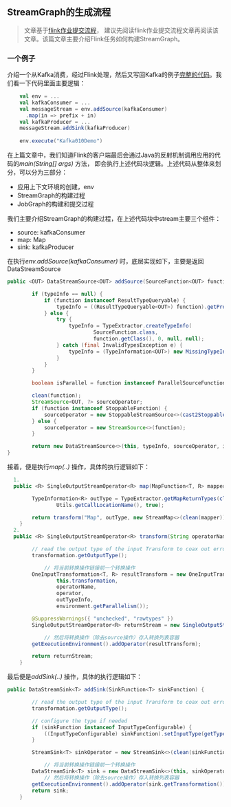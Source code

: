 ## StreamGraph的生成流程
> 文章基于[flink作业提交流程](./flink作业提交流程.md)， 建议先阅读flink作业提交流程文章再阅读该文章。该篇文章主要介绍Flink任务如何构建StreamGraph。

### 一个例子
介绍一个从Kafka消费，经过Flink处理，然后又写回Kafka的例子[完整的代码](https://github.com/apache/flink/blob/release-1.6/flink-examples/flink-examples-streaming/src/main/scala/org/apache/flink/streaming/scala/examples/kafka/Kafka010Example.scala)。我们看一下代码里面主要逻辑：
```scala
    val env = ...
    val kafkaConsumer = ...
    val messageStream = env.addSource(kafkaConsumer)
      .map(in => prefix + in)
    val kafkaProducer = ...
    messageStream.addSink(kafkaProducer)
    
    env.execute("Kafka010Demo")
```
在上篇文章中，我们知道Flink的客户端最后会通过Java的反射机制调用应用的代码的*main(String[] args)* 方法， 即会执行上述代码块逻辑。上述代码从整体来划分，可以分为三部分：
  - 应用上下文环境的创建，env
  - StreamGraph的构建过程
  - JobGraph的构建和提交过程
 
我们主要介绍StreamGraph的构建过程，在上述代码块中stream主要三个组件：
  - source: kafkaConsumer
  - map: Map
  - sink: kafkaProducer
  
在执行*env.addSource(kafkaConsumer)* 时，底层实现如下，主要是返回DataStreamSource
```java
public <OUT> DataStreamSource<OUT> addSource(SourceFunction<OUT> function, String sourceName, TypeInformation<OUT> typeInfo) {

		if (typeInfo == null) {
			if (function instanceof ResultTypeQueryable) {
				typeInfo = ((ResultTypeQueryable<OUT>) function).getProducedType();
			} else {
				try {
					typeInfo = TypeExtractor.createTypeInfo(
							SourceFunction.class,
							function.getClass(), 0, null, null);
				} catch (final InvalidTypesException e) {
					typeInfo = (TypeInformation<OUT>) new MissingTypeInfo(sourceName, e);
				}
			}
		}

		boolean isParallel = function instanceof ParallelSourceFunction;

		clean(function);
		StreamSource<OUT, ?> sourceOperator;
		if (function instanceof StoppableFunction) {
			sourceOperator = new StoppableStreamSource<>(cast2StoppableSourceFunction(function));
		} else {
			sourceOperator = new StreamSource<>(function);
		}

		return new DataStreamSource<>(this, typeInfo, sourceOperator, isParallel, sourceName);
}
```
接着，便是执行*map(..)* 操作，具体的执行逻辑如下：
```java
  1.
  public <R> SingleOutputStreamOperator<R> map(MapFunction<T, R> mapper) {

		TypeInformation<R> outType = TypeExtractor.getMapReturnTypes(clean(mapper), getType(),
				Utils.getCallLocationName(), true);

		return transform("Map", outType, new StreamMap<>(clean(mapper)));
	}
  2.
  public <R> SingleOutputStreamOperator<R> transform(String operatorName, TypeInformation<R> outTypeInfo, OneInputStreamOperator<T, R> operator) {

		// read the output type of the input Transform to coax out errors about MissingTypeInfo
		transformation.getOutputType();

    		// 将当前转换操作链接前一个转换操作
		OneInputTransformation<T, R> resultTransform = new OneInputTransformation<>(
				this.transformation,
				operatorName,
				operator,
				outTypeInfo,
				environment.getParallelism());

		@SuppressWarnings({ "unchecked", "rawtypes" })
		SingleOutputStreamOperator<R> returnStream = new SingleOutputStreamOperator(environment, resultTransform);

    		// 然后将转换操作（除去source操作）存入转换列表容器
		getExecutionEnvironment().addOperator(resultTransform);

		return returnStream;
	}
```
最后便是*addSink(..)* 操作，具体的执行逻辑如下：
```java
public DataStreamSink<T> addSink(SinkFunction<T> sinkFunction) {

		// read the output type of the input Transform to coax out errors about MissingTypeInfo
		transformation.getOutputType();

		// configure the type if needed
		if (sinkFunction instanceof InputTypeConfigurable) {
			((InputTypeConfigurable) sinkFunction).setInputType(getType(), getExecutionConfig());
		}

		StreamSink<T> sinkOperator = new StreamSink<>(clean(sinkFunction));

    		// 将当前转换操作链接前一个转换操作
		DataStreamSink<T> sink = new DataStreamSink<>(this, sinkOperator);
    		// 然后将转换操作（除去source操作）存入转换列表容器
		getExecutionEnvironment().addOperator(sink.getTransformation());
		return sink;
	}
```
